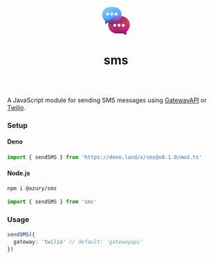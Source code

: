 <div align="center">
  <img src="https://raw.githubusercontent.com/azurystudio/sms/dev/.github/assets/logo.svg" width="64px" />
  <h1>sms</h1>
</div>

<br>
<br>

A JavaScript module for sending SMS messages using [GatewayAPI](https://gatewayapi.com) or [Twilio](https://www.twilio.com).

### Setup

#### Deno

```ts
import { sendSMS } from 'https://deno.land/x/sms@v0.1.0/mod.ts'
```

#### Node.js

```bash
npm i @azury/sms
```

```ts
import { sendSMS } from 'sms'
```

### Usage

```ts
sendSMS({
  gateway: 'twilio' // default: 'gatewayapi'
})
```
